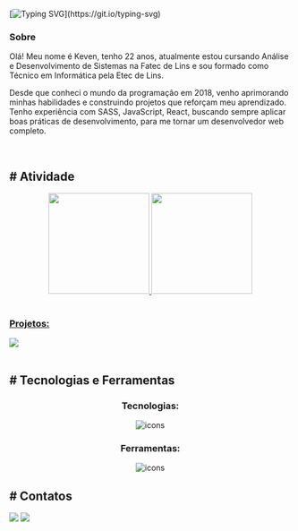 [![Typing SVG](https://readme-typing-svg.demolab.com?font=Fira+Code&weight=600&repeat=false&width=435&lines=Ol%C3%A1+sou+Keven%2C+Desenvolvedor+Web.)](https://git.io/typing-svg)

<h3>Sobre</h3>
<p>Olá! Meu nome é Keven, tenho 22 anos, atualmente estou cursando Análise e Desenvolvimento de Sistemas na Fatec de Lins e sou formado como Técnico em Informática pela Etec de Lins.</p>

<p>Desde que conheci o mundo da programação em 2018, venho aprimorando minhas habilidades e construindo projetos que reforçam meu aprendizado. Tenho experiência com SASS, JavaScript, React, buscando sempre aplicar boas práticas de desenvolvimento, para me tornar um desenvolvedor web completo.</p>
<br>


<section>
  <h2># Atividade</h2>
  
  <div style="display: inline_block" align="center">
    <a href="https://github.com/Kevenshtk">
    <img height="180cm" src="https://github-readme-stats.vercel.app/api?username=Kevenshtk&show_icons=true&theme=tokyonight">
    <img height="180cm" src="https://github-readme-stats.vercel.app/api/top-langs/?username=Kevenshtk&layout=compact&langs_count=16&theme=tokyonight">
    <div align="left">
      <br>
      <h3>Projetos:</h3>
      <a href="https://github.com/Kevenshtk/cronicas-de-calcularia" target="_blank">
          <img align="center" src="https://github-readme-stats.vercel.app/api/pin/?username=Kevenshtk&repo=cronicas-de-calcularia&theme=tokyonight&hide_border=true">
        </a>
    </div>
  </div>
</section>
      
<br>


<section>
  <h2># Tecnologias e Ferramentas</h2>
  
  <div align="center">
    <h3>Tecnologias:</h3>
     <img align="center" src="https://skillicons.dev/icons?i=html,sass,js,react,nodejs" alt="icons"/>
  </div>
  <div align="center">
    <h3>Ferramentas:</h3>
    <div>
      <img align="center" src="https://skillicons.dev/icons?i=vscode,git,github,npm,ps" alt="icons"/>
    </div>
  </div>
</section>


<section>
  <h2># Contatos</h2>
  
  <a href = "mailto:kevendicamargo@gmail.com"><img src="https://img.shields.io/badge/-Gmail-%23333?style=for-the-badge&logo=gmail&logoColor=white" target="_blank"></a> 
  <a href="https://linkedin.com/in/keven-di-camargo-elpidio-b67437236" target="_blank"><img src="https://img.shields.io/badge/-LinkedIn-%230077B5?style=for-the-badge&logo=linkedin&logoColor=white" target="_blank"></a>  
</section>
